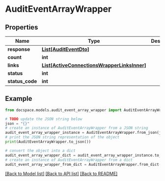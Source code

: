 # AuditEventArrayWrapper


## Properties

Name | Type | Description | Notes
------------ | ------------- | ------------- | -------------
**response** | [**List[AuditEventDto]**](AuditEventDto.md) |  | [optional] 
**count** | **int** |  | [optional] 
**links** | [**List[ActiveConnectionsWrapperLinksInner]**](ActiveConnectionsWrapperLinksInner.md) |  | [optional] 
**status** | **int** |  | [optional] 
**status_code** | **int** |  | [optional] 

## Example

```python
from docspace.models.audit_event_array_wrapper import AuditEventArrayWrapper

# TODO update the JSON string below
json = "{}"
# create an instance of AuditEventArrayWrapper from a JSON string
audit_event_array_wrapper_instance = AuditEventArrayWrapper.from_json(json)
# print the JSON string representation of the object
print(AuditEventArrayWrapper.to_json())

# convert the object into a dict
audit_event_array_wrapper_dict = audit_event_array_wrapper_instance.to_dict()
# create an instance of AuditEventArrayWrapper from a dict
audit_event_array_wrapper_from_dict = AuditEventArrayWrapper.from_dict(audit_event_array_wrapper_dict)
```
[[Back to Model list]](../README.md#documentation-for-models) [[Back to API list]](../README.md#documentation-for-api-endpoints) [[Back to README]](../README.md)


